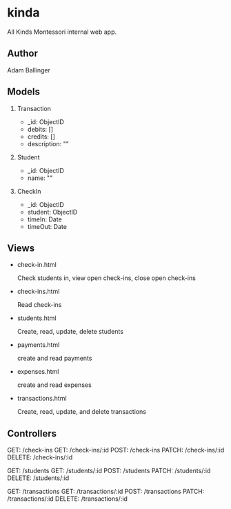 # kinda
All Kinds Montessori internal web app.

## Author
Adam Ballinger

## Models

1. Transaction
    - _id: ObjectID
    - debits: []
    - credits: []
    - description: ""

2. Student
    - _id: ObjectID
    - name: ""

3. CheckIn
    - _id: ObjectID
    - student: ObjectID
    - timeIn: Date
    - timeOut: Date

## Views

- check-in.html

    Check students in, view open check-ins, close open check-ins

- check-ins.html

    Read check-ins

- students.html

    Create, read, update, delete students

- payments.html

    create and read payments

- expenses.html

    create and read expenses

- transactions.html

    Create, read, update, and delete transactions

## Controllers

GET: /check-ins
GET: /check-ins/:id
POST: /check-ins
PATCH: /check-ins/:id
DELETE: /check-ins/:id

GET: /students
GET: /students/:id
POST: /students
PATCH: /students/:id
DELETE: /students/:id

GET: /transactions
GET: /transactions/:id
POST: /transactions
PATCH: /transactions/:id
DELETE: /transactions/:id
